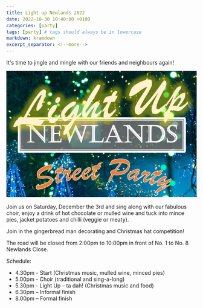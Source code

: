 ```yaml
---
title: Light up Newlands 2022
date: 2022-10-30 10:40:00 +0100
categories: [party]
tags: [party] # tags should always be in lowercase
markdown: kramdown
excerpt_separator: <!--more-->
---
```


It's time to jingle and mingle with our friends and neighbours again! 

![Poster](/assets/images/light-up.jpg)

Join us on Saturday, December the 3rd and sing along with our fabulous choir, enjoy a drink of hot chocolate or mulled wine and tuck into mince pies, jacket potatoes and chilli (veggie or meaty). 

Join in the gingerbread man decorating and Christmas hat competition! 

The road will be closed from 2:00pm to 10:00pm in front of No. 1 to No. 8 Newlands Close.

Schedule: 
* 4.30pm - Start (Christmas music, mulled wine, minced pies)
* 5.00pm - Choir (traditional and sing-a-long)
* 5.30pm - Light Up – ta dah! (Christmas music and food)
* 6.30pm – Informal finish
* 8.00pm – Formal finish 
<!--more-->

